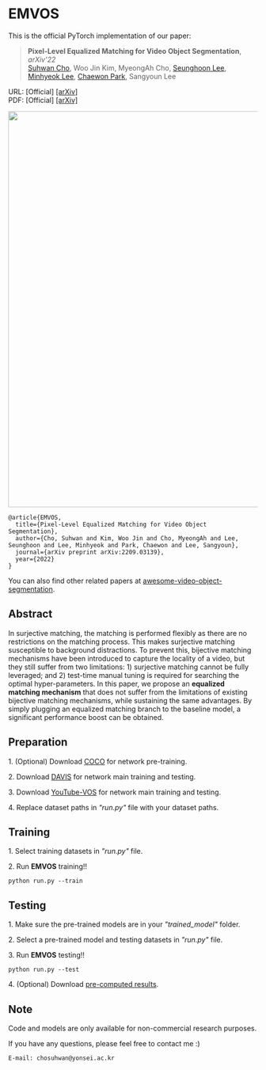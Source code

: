 # EMVOS

This is the official PyTorch implementation of our paper:

> **Pixel-Level Equalized Matching for Video Object Segmentation**, *arXiv'22*\
> [Suhwan Cho](https://github.com/suhwan-cho), Woo Jin Kim, MyeongAh Cho, [Seunghoon Lee](https://github.com/iseunghoon), [Minhyeok Lee](https://github.com/Hydragon516), [Chaewon Park](https://github.com/codnjsqkr), Sangyoun Lee

URL: [Official] [[arXiv]](https://arxiv.org/abs/2209.03139)\
PDF: [Official] [[arXiv]](https://arxiv.org/pdf/2209.03139.pdf)

<img src="https://user-images.githubusercontent.com/54178929/208472042-2e87b90f-65d9-4118-b526-99657bf36ccb.png" width=800>

```
@article{EMVOS,
  title={Pixel-Level Equalized Matching for Video Object Segmentation},
  author={Cho, Suhwan and Kim, Woo Jin and Cho, MyeongAh and Lee, Seunghoon and Lee, Minhyeok and Park, Chaewon and Lee, Sangyoun},
  journal={arXiv preprint arXiv:2209.03139},
  year={2022}
}
```
You can also find other related papers at [awesome-video-object-segmentation](https://github.com/suhwan-cho/awesome-video-object-segmentation).



## Abstract
In surjective matching, the matching is performed flexibly as there are no restrictions on the matching process. This makes surjective matching susceptible to background distractions. To prevent this, bijective matching mechanisms have been introduced to capture the locality of a video, but they still suffer from two limitations: 1) surjective matching cannot be fully leveraged; and 2) test-time manual tuning is required for searching the optimal hyper-parameters. In this paper, we propose an **equalized matching mechanism** that does not suffer from the limitations of existing bijective matching mechanisms, while sustaining the same advantages.  By simply plugging an equalized matching branch to the baseline model, a significant performance boost can be obtained.


## Preparation
1\. (Optional) Download [COCO](https://cocodataset.org/#download) for network pre-training.

2\. Download [DAVIS](https://davischallenge.org/davis2017/code.html) for network main training and testing.

3\. Download [YouTube-VOS](https://youtube-vos.org/dataset/vos) for network main training and testing.

4\. Replace dataset paths in *"run.py"* file with your dataset paths.



## Training
1\. Select training datasets in *"run.py"* file.

2\. Run **EMVOS** training!!
```
python run.py --train
```


## Testing
1\. Make sure the pre-trained models are in your *"trained_model"* folder.

2\. Select a pre-trained model and testing datasets in *"run.py"* file.

3\. Run **EMVOS** testing!!
```
python run.py --test
```

4\. (Optional) Download [pre-computed results](https://drive.google.com/file/d/1GWn7csEX4C8PJWcnC1ykS8IYobloQaSh/view?usp=sharing).



## Note
Code and models are only available for non-commercial research purposes.

If you have any questions, please feel free to contact me :)
```
E-mail: chosuhwan@yonsei.ac.kr
```

